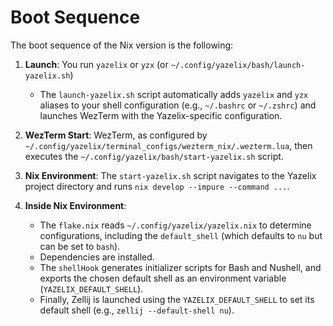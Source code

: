 # Boot Sequence

The boot sequence of the Nix version is the following:

1. **Launch**: You run `yazelix` or `yzx` (or `~/.config/yazelix/bash/launch-yazelix.sh`)
   - The `launch-yazelix.sh` script automatically adds `yazelix` and `yzx` aliases to your shell configuration (e.g., `~/.bashrc` or `~/.zshrc`) and launches WezTerm with the Yazelix-specific configuration.

2. **WezTerm Start**: WezTerm, as configured by `~/.config/yazelix/terminal_configs/wezterm_nix/.wezterm.lua`, then executes the `~/.config/yazelix/bash/start-yazelix.sh` script.

3. **Nix Environment**: The `start-yazelix.sh` script navigates to the Yazelix project directory and runs `nix develop --impure --command ...`.

4. **Inside Nix Environment**:
   - The `flake.nix` reads `~/.config/yazelix/yazelix.nix` to determine configurations, including the `default_shell` (which defaults to `nu` but can be set to `bash`).
   - Dependencies are installed.
   - The `shellHook` generates initializer scripts for Bash and Nushell, and exports the chosen default shell as an environment variable (`YAZELIX_DEFAULT_SHELL`).
   - Finally, Zellij is launched using the `YAZELIX_DEFAULT_SHELL` to set its default shell (e.g., `zellij --default-shell nu`). 